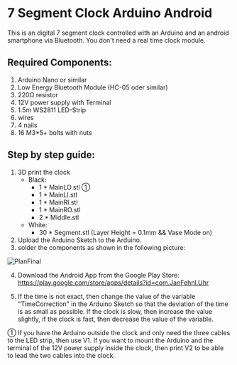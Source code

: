 # 7 Segment Clock Arduino Android
This is an digital 7 segment clock controlled with an Arduino and an android smartphone via Bluetooth. You don't need a real time clock module.

## Required Components:
  1. Arduino Nano or similar
  2. Low Energy Bluetooth Module (HC-05 oder similar)
  3. 220Ω resistor
  4. 12V power supply with Terminal
  5. 1.5m WS2811 LED-Strip
  6. wires
  7. 4 nails
  8. 16 M3*5+ bolts with nuts


## Step by step guide:
  1. 3D print the clock
      - Black:
        - 1 * MainLO.stl ①
        - 1 * MainLI.stl
        - 1 * MainRI.stl
        - 1 * MainRO.stl
        - 2 * Middle.stl
      - White:
        - 30 * Segment.stl (Layer Height = 0.1mm && Vase Mode on)
  3. Upload the Arduino Sketch to the Arduino.
  4. solder the components as shown in the following picture:

![PlanFinal](https://user-images.githubusercontent.com/69114845/122635437-38437d00-d0e4-11eb-9e60-0bb8e9e43dc1.jpg)

4. Download the Android App from the Google Play Store:
https://play.google.com/store/apps/details?id=com.JanFehnl.Uhr

5. If the time is not exact, then change the value of the variable "TimeCorrection" in the Arduino Sketch so that the deviation of the time is as small as possible. If the clock is slow, then increase the value slightly, if the clock is fast, then decrease the value of the variable.


① If you have the Arduino outside the clock and only need the three cables to the LED strip, then use V1. If you want to mount the Arduino and the terminal of the 12V power supply inside the clock, then print V2 to be able to lead the two cables into the clock.

